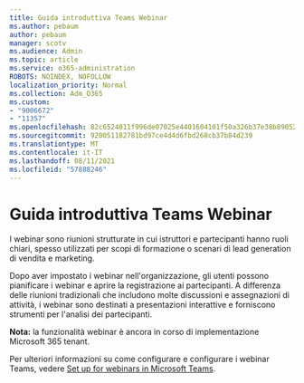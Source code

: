 ```yaml
---
title: Guida introduttiva Teams Webinar
ms.author: pebaum
author: pebaum
manager: scotv
ms.audience: Admin
ms.topic: article
ms.service: o365-administration
ROBOTS: NOINDEX, NOFOLLOW
localization_priority: Normal
ms.collection: Adm_O365
ms.custom:
- "9006672"
- "11357"
ms.openlocfilehash: 82c6524011f996de07025e4401604101f50a326b37e38b890524626325a01aaf
ms.sourcegitcommit: 920051182781bd97ce4d4d6fbd268cb37b84d239
ms.translationtype: MT
ms.contentlocale: it-IT
ms.lasthandoff: 08/11/2021
ms.locfileid: "57888246"
---
```

# <a name="getting-started-with-teams-webinars"></a>Guida introduttiva Teams Webinar

I webinar sono riunioni strutturate in cui istruttori e partecipanti hanno ruoli chiari, spesso utilizzati per scopi di formazione o scenari di lead generation di vendita e marketing.

Dopo aver impostato i webinar nell'organizzazione, gli utenti possono pianificare i webinar e aprire la registrazione ai partecipanti. A differenza delle riunioni tradizionali che includono molte discussioni e assegnazioni di attività, i webinar sono destinati a presentazioni interattive e forniscono strumenti per l'analisi dei partecipanti.

**Nota:** la funzionalità webinar è ancora in corso di implementazione Microsoft 365 tenant. 

Per ulteriori informazioni su come configurare e configurare i webinar Teams, vedere [Set up for webinars in Microsoft Teams](https://docs.microsoft.com/microsoftteams/set-up-webinars).